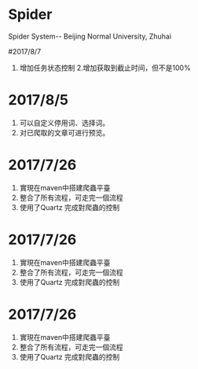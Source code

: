 # Spider
Spider System-- Beijing Normal University, Zhuhai

#2017/8/7
1. 增加任务状态控制
2.增加获取到截止时间，但不是100%

# 2017/8/5
1. 可以自定义停用词、选择词。
2. 对已爬取的文章可进行预览。

# 2017/7/26
1. 實現在maven中搭建爬蟲平臺
2. 整合了所有流程，可走完一個流程
3. 使用了Quartz 完成對爬蟲的控制

# 2017/7/26
1. 實現在maven中搭建爬蟲平臺
2. 整合了所有流程，可走完一個流程
3. 使用了Quartz 完成對爬蟲的控制

# 2017/7/26
1. 實現在maven中搭建爬蟲平臺
2. 整合了所有流程，可走完一個流程
3. 使用了Quartz 完成對爬蟲的控制